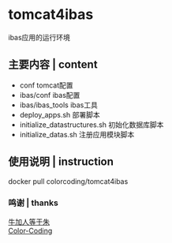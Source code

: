 # tomcat4ibas
ibas应用的运行环境

## 主要内容 | content
* conf                                tomcat配置
* ibas/conf                           ibas配置
* ibas/ibas_tools                     ibas工具
* deploy_apps.sh                      部署脚本
* initialize_datastructures.sh        初始化数据库脚本
* initialize_datas.sh                 注册应用模块脚本

## 使用说明 | instruction
docker pull colorcoding/tomcat4ibas

### 鸣谢 | thanks
[牛加人等于朱](http://baike.baidu.com/view/1769.htm "NiurenZhu")<br>
[Color-Coding](http://colorcoding.org/ "咔啦工作室")<br>
